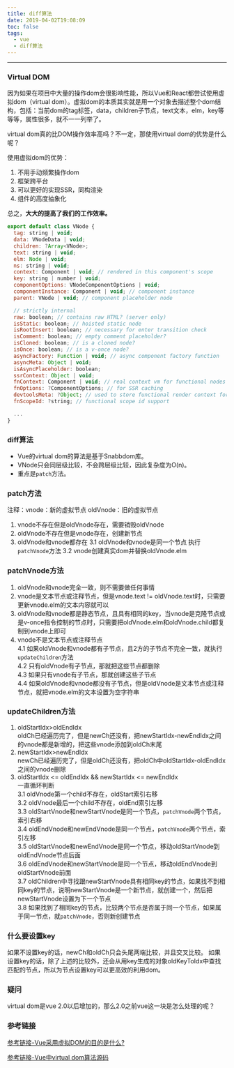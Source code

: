 ```yaml
---
title: diff算法
date: 2019-04-02T19:08:09
toc: false
tags: 
  - vue
  - diff算法
---
```

---- 

### Virtual DOM 

因为如果在项目中大量的操作dom会很影响性能，所以Vue和React都尝试使用虚拟dom（virtual dom）。虚拟dom的本质其实就是用一个对象去描述整个dom结构，包括：当前dom的tag标签，data，children子节点，text文本，elm，key等等等，属性很多，就不一一列举了。

virtual dom真的比DOM操作效率高吗？不一定，那使用virtual dom的优势是什么呢？

使用虚拟dom的优势：

1. 不用手动频繁操作dom
2. 框架跨平台
3. 可以更好的实现SSR，同构渲染
4. 组件的高度抽象化

总之，**大大的提高了我们的工作效率。**

``` JavaScript
export default class VNode {
  tag: string | void;
  data: VNodeData | void;
  children: ?Array<VNode>;
  text: string | void;
  elm: Node | void;
  ns: string | void;
  context: Component | void; // rendered in this component's scope
  key: string | number | void;
  componentOptions: VNodeComponentOptions | void;
  componentInstance: Component | void; // component instance
  parent: VNode | void; // component placeholder node

  // strictly internal
  raw: boolean; // contains raw HTML? (server only)
  isStatic: boolean; // hoisted static node
  isRootInsert: boolean; // necessary for enter transition check
  isComment: boolean; // empty comment placeholder?
  isCloned: boolean; // is a cloned node?
  isOnce: boolean; // is a v-once node?
  asyncFactory: Function | void; // async component factory function
  asyncMeta: Object | void;
  isAsyncPlaceholder: boolean;
  ssrContext: Object | void;
  fnContext: Component | void; // real context vm for functional nodes
  fnOptions: ?ComponentOptions; // for SSR caching
  devtoolsMeta: ?Object; // used to store functional render context for devtools
  fnScopeId: ?string; // functional scope id support

  ...
}
```

### diff算法
* Vue的virtual dom的算法是基于Snabbdom库。
* VNode只会同层级比较，不会跨层级比较，因此复杂度为O(n)。
* 重点是`patch`方法。

### patch方法
注释：vnode：新的虚拟节点 oldVnode：旧的虚拟节点

1. vnode不存在但是oldVnode存在，需要销毁oldVnode
2. oldVnode不存在但是vnode存在，创建新节点
3. oldVnode和vnode都存在
3.1 oldVnode和vnode是同一个节点 执行`patchVnode`方法
3.2 vnode创建真实dom并替换oldVnode.elm

### patchVnode方法
1. oldVnode和vnode完全一致，则不需要做任何事情
2. vnode是文本节点或注释节点，但是vnode.text != oldVnode.text时，只需要更新vnode.elm的文本内容就可以
3. oldVnode和vnode都是静态节点，且具有相同的key，当vnode是克隆节点或是v-once指令控制的节点时，只需要把oldVnode.elm和oldVnode.child都复制到vnode上即可
4. vnode不是文本节点或注释节点
  <br>4.1 如果oldVnode和vnode都有子节点，且2方的子节点不完全一致，就执行`updateChildren`方法
  <br>4.2 只有oldVnode有子节点，那就把这些节点都删除
  <br>4.3 如果只有vnode有子节点，那就创建这些子节点
  <br>4.4 如果oldVnode和vnode都没有子节点，但是oldVnode是文本节点或注释节点，就把vnode.elm的文本设置为空字符串

### updateChildren方法
1. oldStartIdx>oldEndIdx 
  <br>oldCh已经遍历完了，但是newCh还没有，把newStartIdx-newEndIdx之间的vnode都是新增的，把这些vnode添加到oldCh末尾
2. newStartIdx>newEndIdx 
  <br>newCh已经遍历完了，但是oldCh还没有，把oldCh中oldStartIdx-oldEndIdx之间的vnode删除
3. oldStartIdx <= oldEndIdx && newStartIdx <= newEndIdx 
  <br>一直循环判断
  <br>3.1 oldVnode第一个child不存在，oldStart索引右移
  <br>3.2 oldVnode最后一个child不存在，oldEnd索引左移
  <br>3.3 oldStartVnode和newStartVnode是同一个节点，`patchVnode`两个节点，索引右移
  <br>3.4 oldEndVnode和newEndVnode是同一个节点，`patchVnode`两个节点，索引左移
  <br>3.5 oldStartVnode和newEndVnode是同一个节点，移动oldStartVnode到oldEndVnode节点后面
  <br>3.6 oldEndVnode和newStartVnode是同一个节点，移动oldEndVnode到oldStartVnode前面
  <br>3.7 oldChildren中寻找跟newStartVnode具有相同key的节点，如果找不到相同key的节点，说明newStartVnode是一个新节点，就创建一个，然后把newStartVnode设置为下一个节点
  <br>3.8 如果找到了相同key的节点，比较两个节点是否属于同一个节点，如果属于同一节点，就`patchVnode`，否则新创建节点

### 什么要设置key
如果不设置key的话，newCh和oldCh只会头尾两端比较，并且交叉比较。
如果设置key的话，除了上述的比较外，还会从用key生成的对象oldKeyToIdx中查找匹配的节点，所以为节点设置key可以更高效的利用dom。

### 疑问
virtual dom是vue 2.0以后增加的，那么2.0之前vue这一块是怎么处理的呢？

### 参考链接

[参考链接-Vue采用虚拟DOM的目的是什么?](https://www.zhihu.com/question/271485214)

[参考链接-Vue中virtual dom算法源码](https://github.com/vuejs/vue/blob/dev/src/core/vdom/patch.js)